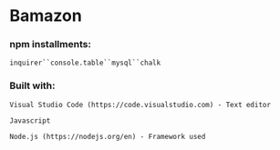 # Bamazon

### npm installments:

` inquirer``console.table``mysql``chalk `

### Built with:

`Visual Studio Code (https://code.visualstudio.com) - Text editor`

`Javascript`

`Node.js (https://nodejs.org/en) - Framework used`
